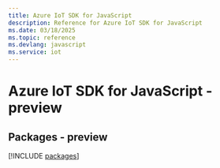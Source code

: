 ```yaml
---
title: Azure IoT SDK for JavaScript
description: Reference for Azure IoT SDK for JavaScript
ms.date: 03/18/2025
ms.topic: reference
ms.devlang: javascript
ms.service: iot
---
```

# Azure IoT SDK for JavaScript - preview
## Packages - preview
[!INCLUDE [packages](iot-index.md)]